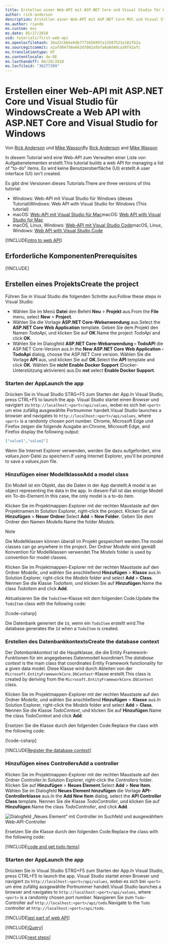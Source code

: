 ```yaml
---
title: Erstellen einer Web-API mit ASP.NET Core und Visual Studio für Windows
author: rick-anderson
description: Erstellen einer Web-API mit ASP.NET Core MVC und Visual Studio für Windows
ms.author: riande
ms.custom: mvc
ms.date: 05/17/2018
uid: tutorials/first-web-api
ms.openlocfilehash: 3da22cbbbe0db7771656997a13587521e182fb2a
ms.sourcegitcommit: a1afd04758e663d7062a5bfa8a0d4dca38f42afc
ms.translationtype: HT
ms.contentlocale: de-DE
ms.lasthandoff: 06/20/2018
ms.locfileid: "36277399"
---
```

# <a name="create-a-web-api-with-aspnet-core-and-visual-studio-for-windows"></a><span data-ttu-id="68895-103">Erstellen einer Web-API mit ASP.NET Core und Visual Studio für Windows</span><span class="sxs-lookup"><span data-stu-id="68895-103">Create a Web API with ASP.NET Core and Visual Studio for Windows</span></span>

<span data-ttu-id="68895-104">Von [Rick Anderson](https://twitter.com/RickAndMSFT) und [Mike Wasson](https://github.com/mikewasson)</span><span class="sxs-lookup"><span data-stu-id="68895-104">By [Rick Anderson](https://twitter.com/RickAndMSFT) and [Mike Wasson](https://github.com/mikewasson)</span></span>

<span data-ttu-id="68895-105">In diesem Tutorial wird eine Web-API zum Verwalten einer Liste von Aufgabenelementen erstellt.</span><span class="sxs-lookup"><span data-stu-id="68895-105">This tutorial builds a web API for managing a list of "to-do" items.</span></span> <span data-ttu-id="68895-106">Es wird keine Benutzeroberfläche (UI) erstellt.</span><span class="sxs-lookup"><span data-stu-id="68895-106">A user interface (UI) isn't created.</span></span>

<span data-ttu-id="68895-107">Es gibt drei Versionen dieses Tutorials:</span><span class="sxs-lookup"><span data-stu-id="68895-107">There are three versions of this tutorial:</span></span>

* <span data-ttu-id="68895-108">Windows: Web-API mit Visual Studio für Windows (dieses Tutorial)</span><span class="sxs-lookup"><span data-stu-id="68895-108">Windows: Web API with Visual Studio for Windows (This tutorial)</span></span>
* <span data-ttu-id="68895-109">macOS: [Web-API mit Visual Studio für Mac](xref:tutorials/first-web-api-mac)</span><span class="sxs-lookup"><span data-stu-id="68895-109">macOS: [Web API with Visual Studio for Mac](xref:tutorials/first-web-api-mac)</span></span>
* <span data-ttu-id="68895-110">macOS, Linux, Windows: [Web-API mit Visual Studio Code](xref:tutorials/web-api-vsc)</span><span class="sxs-lookup"><span data-stu-id="68895-110">macOS, Linux, Windows: [Web API with Visual Studio Code](xref:tutorials/web-api-vsc)</span></span>

<!-- WARNING: The code AND images in this doc are used by uid: tutorials/web-api-vsc, tutorials/first-web-api-mac and tutorials/first-web-api. If you change any code/images in this tutorial, update uid: tutorials/web-api-vsc -->

[!INCLUDE[intro to web API](../includes/webApi/intro.md)]

## <a name="prerequisites"></a><span data-ttu-id="68895-111">Erforderliche Komponenten</span><span class="sxs-lookup"><span data-stu-id="68895-111">Prerequisites</span></span>

[!INCLUDE[](~/includes/net-core-prereqs-windows.md)]

## <a name="create-the-project"></a><span data-ttu-id="68895-112">Erstellen eines Projekts</span><span class="sxs-lookup"><span data-stu-id="68895-112">Create the project</span></span>

<span data-ttu-id="68895-113">Führen Sie in Visual Studio die folgenden Schritte aus:</span><span class="sxs-lookup"><span data-stu-id="68895-113">Follow these steps in Visual Studio:</span></span>

* <span data-ttu-id="68895-114">Wählen Sie im Menü **Datei** den Befehl **Neu** > **Projekt** aus.</span><span class="sxs-lookup"><span data-stu-id="68895-114">From the **File** menu, select **New** > **Project**.</span></span>
* <span data-ttu-id="68895-115">Wählen Sie die Vorlage **ASP.NET Core-Webanwendung** aus.</span><span class="sxs-lookup"><span data-stu-id="68895-115">Select the **ASP.NET Core Web Application** template.</span></span> <span data-ttu-id="68895-116">Geben Sie dem Projekt den Namen *TodoApi*, und klicken Sie auf **OK**.</span><span class="sxs-lookup"><span data-stu-id="68895-116">Name the project *TodoApi* and click **OK**.</span></span>
* <span data-ttu-id="68895-117">Wählen Sie im Dialogfeld **ASP.NET Core-Webanwendung – TodoAPI** die ASP.NET Core-Version aus.</span><span class="sxs-lookup"><span data-stu-id="68895-117">In the **New ASP.NET Core Web Application - TodoApi** dialog, choose the ASP.NET Core version.</span></span> <span data-ttu-id="68895-118">Wählen Sie die Vorlage **API** aus, und klicken Sie auf **OK**.</span><span class="sxs-lookup"><span data-stu-id="68895-118">Select the **API** template and click **OK**.</span></span> <span data-ttu-id="68895-119">Wählen Sie **nicht** **Enable Docker Support** (Docker-Unterstützung aktivieren) aus.</span><span class="sxs-lookup"><span data-stu-id="68895-119">Do **not** select **Enable Docker Support**.</span></span>

### <a name="launch-the-app"></a><span data-ttu-id="68895-120">Starten der App</span><span class="sxs-lookup"><span data-stu-id="68895-120">Launch the app</span></span>

<span data-ttu-id="68895-121">Drücken Sie in Visual Studio STRG+F5 zum Starten der App.</span><span class="sxs-lookup"><span data-stu-id="68895-121">In Visual Studio, press CTRL+F5 to launch the app.</span></span> <span data-ttu-id="68895-122">Visual Studio startet einen Browser und navigiert zu `http://localhost:<port>/api/values`, wobei es sich bei `<port>` um eine zufällig ausgewählte Portnummer handelt.</span><span class="sxs-lookup"><span data-stu-id="68895-122">Visual Studio launches a browser and navigates to `http://localhost:<port>/api/values`, where `<port>` is a randomly chosen port number.</span></span> <span data-ttu-id="68895-123">Chrome, Microsoft Edge und Firefox zeigen die folgende Ausgabe an:</span><span class="sxs-lookup"><span data-stu-id="68895-123">Chrome, Microsoft Edge, and Firefox display the following output:</span></span>

```json
["value1","value2"]
```

<span data-ttu-id="68895-124">Wenn Sie Internet Explorer verwenden, werden Sie dazu aufgefordert, eine *values.json*-Datei zu speichern.</span><span class="sxs-lookup"><span data-stu-id="68895-124">If using Internet Explorer, you'll be prompted to save a *values.json* file.</span></span>

### <a name="add-a-model-class"></a><span data-ttu-id="68895-125">Hinzufügen einer Modellklasse</span><span class="sxs-lookup"><span data-stu-id="68895-125">Add a model class</span></span>

<span data-ttu-id="68895-126">Ein Modell ist ein Objekt, das die Daten in der App darstellt.</span><span class="sxs-lookup"><span data-stu-id="68895-126">A model is an object representing the data in the app.</span></span> <span data-ttu-id="68895-127">In diesem Fall ist das einzige Modell ein To-do-Element.</span><span class="sxs-lookup"><span data-stu-id="68895-127">In this case, the only model is a to-do item.</span></span>

<span data-ttu-id="68895-128">Klicken Sie im Projektmappen-Explorer mit der rechten Maustaste auf den Projektnamen.</span><span class="sxs-lookup"><span data-stu-id="68895-128">In Solution Explorer, right-click the project.</span></span> <span data-ttu-id="68895-129">Klicken Sie auf **Hinzufügen** > **Neuer Ordner**.</span><span class="sxs-lookup"><span data-stu-id="68895-129">Select **Add** > **New Folder**.</span></span> <span data-ttu-id="68895-130">Geben Sie dem Ordner den Namen *Modelle*.</span><span class="sxs-lookup"><span data-stu-id="68895-130">Name the folder *Models*.</span></span>

> [!NOTE]
> <span data-ttu-id="68895-131">Die Modellklassen können überall im Projekt gespeichert werden.</span><span class="sxs-lookup"><span data-stu-id="68895-131">The model classes can go anywhere in the project.</span></span> <span data-ttu-id="68895-132">Der Ordner *Modelle* wird gemäß Konvention für Modellklassen verwendet.</span><span class="sxs-lookup"><span data-stu-id="68895-132">The *Models* folder is used by convention for model classes.</span></span>

<span data-ttu-id="68895-133">Klicken Sie im Projektmappen-Explorer mit der rechten Maustaste auf den Ordner *Modelle*, und wählen Sie anschließend **Hinzufügen** > **Klasse** aus.</span><span class="sxs-lookup"><span data-stu-id="68895-133">In Solution Explorer, right-click the *Models* folder and select **Add** > **Class**.</span></span> <span data-ttu-id="68895-134">Nennen Sie die Klasse *TodoItem*, und klicken Sie auf **Hinzufügen**.</span><span class="sxs-lookup"><span data-stu-id="68895-134">Name the class *TodoItem* and click **Add**.</span></span>

<span data-ttu-id="68895-135">Aktualisieren Sie die `TodoItem`-Klasse mit dem folgenden Code:</span><span class="sxs-lookup"><span data-stu-id="68895-135">Update the `TodoItem` class with the following code:</span></span>

[!code-csharp[](first-web-api/samples/2.0/TodoApi/Models/TodoItem.cs)]

<span data-ttu-id="68895-136">Die Datenbank generiert die `Id`, wenn ein `TodoItem` erstellt wird.</span><span class="sxs-lookup"><span data-stu-id="68895-136">The database generates the `Id` when a `TodoItem` is created.</span></span>

### <a name="create-the-database-context"></a><span data-ttu-id="68895-137">Erstellen des Datenbankkontexts</span><span class="sxs-lookup"><span data-stu-id="68895-137">Create the database context</span></span>

<span data-ttu-id="68895-138">Der *Datenbankkontext* ist die Hauptklasse, die die Entity Framework-Funktionen für ein angegebenes Datenmodell koordiniert.</span><span class="sxs-lookup"><span data-stu-id="68895-138">The *database context* is the main class that coordinates Entity Framework functionality for a given data model.</span></span> <span data-ttu-id="68895-139">Diese Klasse wird durch Ableiten von der `Microsoft.EntityFrameworkCore.DbContext`-Klasse erstellt.</span><span class="sxs-lookup"><span data-stu-id="68895-139">This class is created by deriving from the `Microsoft.EntityFrameworkCore.DbContext` class.</span></span>

<span data-ttu-id="68895-140">Klicken Sie im Projektmappen-Explorer mit der rechten Maustaste auf den Ordner *Modelle*, und wählen Sie anschließend **Hinzufügen** > **Klasse** aus.</span><span class="sxs-lookup"><span data-stu-id="68895-140">In Solution Explorer, right-click the *Models* folder and select **Add** > **Class**.</span></span> <span data-ttu-id="68895-141">Nennen Sie die Klasse *TodoContext*, und klicken Sie auf **Hinzufügen**.</span><span class="sxs-lookup"><span data-stu-id="68895-141">Name the class *TodoContext* and click **Add**.</span></span>

<span data-ttu-id="68895-142">Ersetzen Sie die Klasse durch den folgenden Code:</span><span class="sxs-lookup"><span data-stu-id="68895-142">Replace the class with the following code:</span></span>

[!code-csharp[](first-web-api/samples/2.0/TodoApi/Models/TodoContext.cs)]

[!INCLUDE[Register the database context](../includes/webApi/register_dbContext.md)]

### <a name="add-a-controller"></a><span data-ttu-id="68895-143">Hinzufügen eines Controllers</span><span class="sxs-lookup"><span data-stu-id="68895-143">Add a controller</span></span>

<span data-ttu-id="68895-144">Klicken Sie im Projektmappen-Explorer mit der rechten Maustaste auf den Ordner *Controller*.</span><span class="sxs-lookup"><span data-stu-id="68895-144">In Solution Explorer, right-click the *Controllers* folder.</span></span> <span data-ttu-id="68895-145">Klicken Sie auf **Hinzufügen** > **Neues Element**.</span><span class="sxs-lookup"><span data-stu-id="68895-145">Select **Add** > **New Item**.</span></span> <span data-ttu-id="68895-146">Wählen Sie im Dialogfeld **Neues Element hinzufügen** die Vorlage **API-Controllerklasse** aus.</span><span class="sxs-lookup"><span data-stu-id="68895-146">In the **Add New Item** dialog, select the **API Controller Class** template.</span></span> <span data-ttu-id="68895-147">Nennen Sie die Klasse *TodoController*, und klicken Sie auf **Hinzufügen**.</span><span class="sxs-lookup"><span data-stu-id="68895-147">Name the class *TodoController*, and click **Add**.</span></span>

![Dialogfeld „Neues Element“ mit Controller im Suchfeld und ausgewähltem Web-API-Controller](first-web-api/_static/new_controller.png)

<span data-ttu-id="68895-149">Ersetzen Sie die Klasse durch den folgenden Code:</span><span class="sxs-lookup"><span data-stu-id="68895-149">Replace the class with the following code:</span></span>

[!INCLUDE[code and get todo items](../includes/webApi/getTodoItems.md)]

### <a name="launch-the-app"></a><span data-ttu-id="68895-150">Starten der App</span><span class="sxs-lookup"><span data-stu-id="68895-150">Launch the app</span></span>

<span data-ttu-id="68895-151">Drücken Sie in Visual Studio STRG+F5 zum Starten der App.</span><span class="sxs-lookup"><span data-stu-id="68895-151">In Visual Studio, press CTRL+F5 to launch the app.</span></span> <span data-ttu-id="68895-152">Visual Studio startet einen Browser und navigiert zu `http://localhost:<port>/api/values`, wobei es sich bei `<port>` um eine zufällig ausgewählte Portnummer handelt.</span><span class="sxs-lookup"><span data-stu-id="68895-152">Visual Studio launches a browser and navigates to `http://localhost:<port>/api/values`, where `<port>` is a randomly chosen port number.</span></span> <span data-ttu-id="68895-153">Navigieren Sie zum `Todo`-Controller auf `http://localhost:<port>/api/todo`.</span><span class="sxs-lookup"><span data-stu-id="68895-153">Navigate to the `Todo` controller at `http://localhost:<port>/api/todo`.</span></span>

[!INCLUDE[last part of web API](../includes/webApi/end.md)]

[!INCLUDE[jQuery](../includes/webApi/add-jquery.md)]

[!INCLUDE[next steps](../includes/webApi/next.md)]
